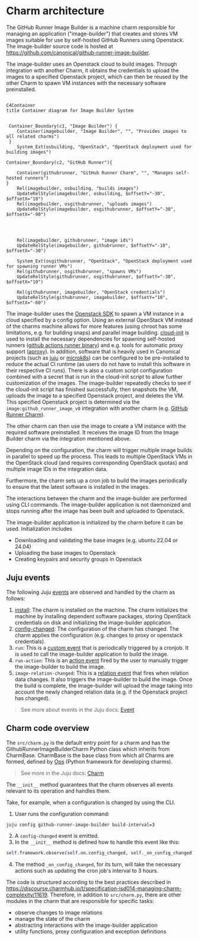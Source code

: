 # Charm architecture

The GitHub Runner Image Builder is a machine charm responsible for managing an application ("image-builder")
that creates and stores VM images suitable for use by self-hosted GitHub Runners using Openstack. 
The image-builder source code is hosted at https://github.com/canonical/github-runner-image-builder.

The image-builder uses an Openstack cloud to build images. 
Through integration with another Charm, it obtains the credentials to upload the images to a specified Openstack project,
which can then be reused by the other Charm to spawn VM instances with the necessary software preinstalled.

```mermaid

C4Container
title Container diagram for Image Builder System


 Container_Boundary(c1, "Image Builder") {
    Container(imagebuilder, "Image Builder", "", "Provides images to all related charms")
 }
    System_Ext(osbuilding, "OpenStack", "OpenStack deployment used for building images")

Container_Boundary(c2, "GitHub Runner"){

    Container(githubrunner, "GitHub Runner Charm", "", "Manages self-hosted runners")
}
    Rel(imagebuilder, osbuilding, "builds images")
    UpdateRelStyle(imagebuilder, osbuilding, $offsetY="-30", $offsetX="10")
    Rel(imagebuilder, osgithubrunner, "uploads images")
    UpdateRelStyle(imagebuilder, osgithubrunner, $offsetY="-30", $offsetX="-90")




    Rel(imagebuilder, githubrunner, "image ids")
    UpdateRelStyle(imagebuilder, githubrunner, $offsetY="-10", $offsetX="-30")

    System_Ext(osgithubrunner, "OpenStack", "OpenStack deployment used for spawning runner VMs")
    Rel(githubrunner, osgithubrunner, "spawns VMs")
    UpdateRelStyle(githubrunner, osgithubrunner, $offsetY="-30", $offsetX="10")

    Rel(githubrunner, imagebuilder, "OpenStack credentials")
    UpdateRelStyle(githubrunner, imagebuilder, $offsetY="10", $offsetX="-60")
```


The image-builder uses the [Openstack SDK](https://docs.openstack.org/openstacksdk/latest/)  to spawn a VM instance in a cloud specified
by a config option. Using an external OpenStack VM instead of the charms machine allows for more features
(using chroot has some limitations, e.g. for building snaps) and parallel image building.
[cloud-init](https://cloud-init.io/) is used to install the necessary dependencies for spawning self-hosted runners
([github actions runner binary](https://github.com/actions/runner)) and e.g. tools for automatic proxy support ([aproxy](https://github.com/canonical/aproxy)). 
In addition, software that is heavily used in Canonical projects (such as [juju](https://juju.is/) or [microk8s](https://microk8s.io/)) 
can be configured to be pre-installed to reduce the actual CI runtime (as users do not have to install this software in their respective CI runs). 
There is also a custom script configuration combined with a secret that is run in the cloud-init script to allow further customization of the images.
The image-builder repeatedly checks to see if the cloud-init script has finished successfully, then snapshots the VM, uploads the image to a specified Openstack project,
and deletes the VM. This specified Openstack project is determined via the `image:github_runner_image_v0` integration with another charm (e.g. [GitHub Runner Charm](https://charmhub.io/github-runner)).

The other charm can then use the image to create a VM instance with the required software preinstalled. It receives
the image ID from the Image Builder charm via the integration mentioned above.

Depending on the configuration, the charm will trigger multiple image builds in parallel to speed up the process. This
leads to multiple OpenStack VMs in the OpenStack cloud (and requires corresponding OpenStack quotas) and multiple
image IDs in the integration data.

Furthermore, the charm sets up a cron job to build the images periodically to ensure that the latest software is installed in the images.


The interactions between the charm and the image-builder are performed using CLI commands. 
The image-builder application is not daemonized and stops running after the image has been built
and uploaded to Openstack.

The image-builder application is initialized by the charm before it can be used. Initialization includes

- Downloading and validating the base images (e.g. ubuntu 22.04 or 24.04)
- Uploading the base images to Openstack
- Creating keypairs and security groups in Openstack 



## Juju events

The following Juju [events](https://juju.is/docs/sdk/event) are observed and handled by the charm as follows:

1. [install](https://juju.is/docs/sdk/install-event): The charm is installed on the machine. The charm initializes the machine by installing dependent software packages,
storing OpenStack credentials on disk and initializing the image-builder application.
2. [config-changed](https://juju.is/docs/sdk/config-changed-event): The configuration of the charm has changed. The charm applies the configuration (e.g. changes to proxy or openstack credentials).
3. `run`: This is a [custom event](https://juju.is/docs/sdk/custom-event) that is periodically triggered by a cronjob. It is used to call the image-builder application to build the image.
4. `run-action`: This is an [action event](https://juju.is/docs/sdk/action-name-action-event) fired by the user to manually trigger the image-builder to build the image.
5. `image-relation-changed`: This is a [relation event](https://juju.is/docs/sdk/relation-events) that fires when relation data changes. It also triggers the image-builder to build the image.
Once the build is complete, the image-builder will upload the image taking into account the newly changed relation data (e.g. if the Openstack project has changed).

> See more about events in the Juju docs: [Event](https://juju.is/docs/sdk/event)

## Charm code overview

The `src/charm.py` is the default entry point for a charm and has the GithubRunnerImageBuilderCharm Python class which inherits from CharmBase. CharmBase is the base class 
from which all Charms are formed, defined by [Ops](https://juju.is/docs/sdk/ops) (Python framework for developing charms).

> See more in the Juju docs: [Charm](https://juju.is/docs/sdk/constructs#heading--charm)

The `__init__` method guarantees that the charm observes all events relevant to its operation and handles them.

Take, for example, when a configuration is changed by using the CLI.

1. User runs the configuration command:
```bash
juju config github-runner-image-builder build-interval=3
```
2. A `config-changed` event is emitted.
3. In the `__init__` method is defined how to handle this event like this:
```python
self.framework.observe(self.on.config_changed, self._on_config_changed)
```
4. The method `_on_config_changed`, for its turn, will take the necessary actions such as updating the cron job's interval to 3 hours.


The code is structured according to the best practices described in https://discourse.charmhub.io/t/specification-isd014-managing-charm-complexity/11619.
Therefore, in addition to `src/charm.py`, there are other modules in the charm that are responsible for specific tasks:

- observe changes to image relations
- manage the state of the charm
- abstracting interactions with the image-builder application
- utility functions, proxy configuration and exception definitions